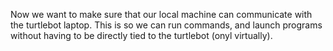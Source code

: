 Now we want to make sure that our local machine can communicate with the turtlebot laptop. This is so we can run commands, and launch programs without having to be directly tied to the turtlebot (onyl virtually).

